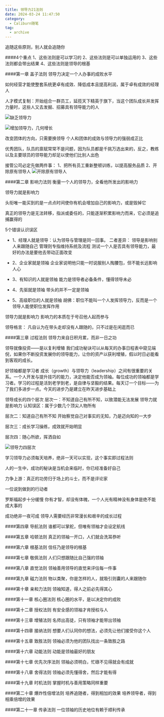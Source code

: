 ```yaml
---
title: 领导力21法则
date: 2024-03-24 11:47:50
category:
  - Caliburn随笔
tag:
  - archive
---
```

追随这些原则，别人就会追随你

####4个重点
1、这些法则是可以学习的
2、这些法则是可以单独运用的
3、这些法则都会带出结果
4、这些法则是领导的根基

####第一章 盖子法则
领导力决定一个人办事的成败水平

如何经营才能使整套系统更卓有成效、降低成本且提高利润，属于卓有成效的经理人

人才模式复制：开始组合一群员工，延揽天下精英于旗下，当这个团队成长并发挥力量时，这些人又去发掘、招募具有领导能力的人

![缺乏领导力](https://upload-images.jianshu.io/upload_images/5526061-abe64b3613cb4e6b.png?imageMogr2/auto-orient/strip%7CimageView2/2/w/1240)

![增加领导力，几何增长](https://upload-images.jianshu.io/upload_images/5526061-717df38b873da8a4.png?imageMogr2/auto-orient/strip%7CimageView2/2/w/1240)

改变团体的方向，只需要换领导
个人和团体的成效与领导力的强弱成正比

优秀团队，队员的禀赋常常不是问题，因为队员都是千挑万选出来的，反之，教练以及主要球员的领导能力却足以使他们比别人出色

接管公司必定先做两件事：
1、把所有员工重新整顿训练，以提高服务品质
2、开除原有领导人
![开除原有领导人](https://upload-images.jianshu.io/upload_images/5526061-5d8d893952c90106.png?imageMogr2/auto-orient/strip%7CimageView2/2/w/1240)

####第二章 影响力法则
衡量一个人的领导力，全看他所发出的影响力

领导力就是影响力

头衔唯一能买到的是一点点时间使你有机会增加自己的影响力，或是毁掉它

真正的领导力是无法转移，指派或委任的，只能逐渐积累影响力而来，它必须是追捕赢得的

5个错误认识误区
* 1、经理人就是领导：认为领导与管理是同一回事。
二者差异：
领导是影响别人来跟随自己
管理则专指维持系统及流程
测试一个人是否具有领导能力，最好的办法是要他去带动正面改变

* 2、企业家就是领袖
企业家说明他只能一时说服别人掏腰包，但不能长远影响人心

* 3、有知识的人就是领袖
能力是领导者必备条件，懂得领导未必

* 4、先驱就是领袖
带头的并不一定是领袖

* 5、高级职位的人就是领袖
胡佛：职位不能叫一个人发挥领导力，反而是一个领导人能使职位发挥作用

领导力就是影响力
影响力的本质在于号召他人起而参与

领导格言：
凡自认为在带头走却没有人跟随的，只不过是在闲逛而已

####第三章 过程法则
领导力来自日积月累，而非一日之功

领导就像投资——是以复利增殖
我们成功秘诀可以从每天的办事日程表中窥见端倪，如果你不断投资发展你的领导能力，让你的资产以获利增殖，假以时日必能看到客观的成长。

好领袖都是学习者
成长（growth）与领导力（leadership）之间有很重要的关系。一个人开发与提升技巧的能力，决定他能否成为领袖。每位成功的领袖都是学习者。学习的过程是活到老学到老，是自律与坚毅的结果。每天订一个目标——为了我们多进步一点。今天的进步乃是建立在昨天进步基础上

领导成长的四个层次
层次一：不知道自己有所不知，以致潜能无法发展
领导力就是影响力
认知误区：属于少数几个顶尖人物所有

层次二：知道自己有所不知
开始察觉自己对事实的无知，乃是迈向知的一大步

层次三：成长学习操练，成效就开始明显

层次四：随心所欲，挥洒自如

![领导力四层次](https://upload-images.jianshu.io/upload_images/5526061-6f7ad8b8ab74c043.png?imageMogr2/auto-orient/strip%7CimageView2/2/w/1240)

学习领导力必须每天培养，绝非一天可以实现，这个事实即过程法则

人的一生中，成功的秘诀是当机会来临时，你已经准备好自己

力争上游：真正的功劳归于场上的斗士，而不是评论家

一位说到做到的行动者

罗斯福起步十分缓慢
你有才智，却没有体魄，一个人光有精神没有身体是绝不能成大事的

成功绝非一夜可成
领导人需要经历非常漫长和艰辛的成长过程

####第四章 导航法则
谁都可以掌舵，但唯有领袖才会设定航线







####第五章 哈顿法则
真正的领袖一开口，人们就会洗耳恭听

####第六章 根基法则
信任乃是领导的根基

####第七章 敬佩法则
人们只想跟随比自己强的领袖

####第八章 直觉法则
领袖善用领导的直觉来评估每一件事

####第九章 磁力法则
物以类聚，你是怎样的人，就吸引则囊的人来跟随你

####第十章 亲和力法则
领袖知道，得人之前必先得其心

####第十一章 核心圈法则
核心圈的水平，是以决定你的成败

####第十二章 授权法则
有安全感的领袖才肯授权与人

####第十三章 增殖法则
名师出高徒，只有领袖才能带出领袖

####第十四章 接纳法则
想要人们认同你的想法，必须先让他们接受你这个人

####第十五章 致胜法则
领袖必须为他的团队找出一条致胜之路

####第十六章 动能法则
动能是领袖最好的朋友

####第十七章 优先次序法则
领袖必须明白，忙碌不见得就会有成就

####第十八章 舍得法则
领袖必须先懂得舍，然后才能有得

####第十九章 时机法则
掌握时机与善用策略同样重要

####第二十章 爆炸性倍增法则
培养追随者，得到相加的效果
培养领导者，得到相乘倍增的效果

####第二十一章 传承法则
一位领袖的历史地位有赖于顺利传承
